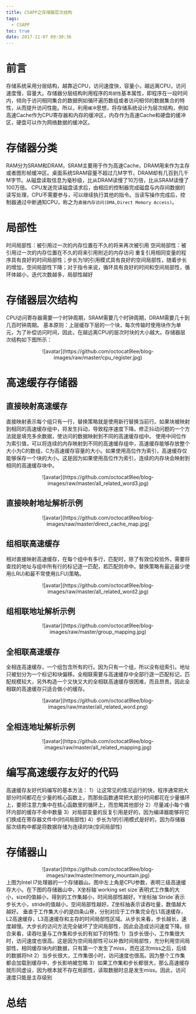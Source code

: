 ```yaml
---
title: CSAPP之存储器层次结构
tags:
  - CSAPP
toc: true
date: 2017-11-07 09:30:36
---
```

# 前言
存储系统采用分层结构，越靠近CPU，访问速度快，容量小，越远离CPU，访问速度慢，容量大。存储器分层结构利用程序的`局部性`基本属性，即程序在一段时间内，倾向于访问相同集合的数据例如循环遍历数组或者访问相邻的数据集合的特性，从而提升访问性能。所以，利用`缓冲`思想，将存储系统设计为层次结构，例如高速Cache作为CPU寄存器和内存的缓冲区，内存作为高速Cache和硬盘的缓冲区，硬盘可以作为网络数据的缓冲区。

# 存储器分类
RAM分为SRAM和DRAM，SRAM主要用于作为高速Cache，DRAM用来作为主存或者图形帧缓冲区。桌面系统SRAM容量不超过几M字节，DRAM却有几百到几千M字节。从磁盘读取信息为毫秒级，比从DRAM读慢了10万倍，比从SRAM读慢了100万倍。
CPU发送完读磁盘请求后，由相应的控制器完成磁盘与内存间数据的读写处理，CPU不需要参与，可以继续执行其他的指令。当读写操作完成后，控制器通过中断通知CPU，称之为`直接内存访问(DMA,Direct Memory Access)`。

# 局部性
时间局部性：被引用过一次的内存位置在不久的将来再次被引用
空间局部性：被引用过一次的内存位置在不久的将来引用附近的内存访问
重复引用相同变量的程序具有良好的时间局部性；步长为1的引用模式具有良好的空间局部性，随着步长的增加，空间局部性下降；对于指令来说，循环具有良好的时间和空间局部性，循环体越小，迭代次数越多，局部性越好

# 存储器层次结构
CPU访问寄存器需要一个时钟周期，SRAM需要几个时钟周期，DRAM需要几十到几百时钟周期。
基本原则：上层缓存下层的一个块，每次传输时使用块作为单元，为了补偿访问时间，因此，在越远离CPU的层次时块的大小越大。存储器层次结构如下图所示：
<!--more-->
<center>![avatar](https://github.com/octocat9lee/blog-images/raw/master/cpu_register.jpg)</center>

# 高速缓存存储器
## 直接映射高速缓存
直接映射表示每个组只有一行，替换策略就是使用新行替换当前行。如果块被映射到相同的高速缓存组中，将发生抖动，导致程序速度下降。修正抖动问题的一个方法就是填充多余数据，使访问的数据映射到不同的高速缓存组中。
使用中间位作为索引值，可以将连续的内存映射到不同的高速缓存组中，高速缓存能够存放整个大小为C的数组，C为高速缓存容量的大小。如果使用高位作为索引，高速缓存仅能够保存一个块的大小。这是因为如果使用高位作为索引，连续的内存块会映射到相同的高速缓存块中。
<center>![avatar](https://github.com/octocat9lee/blog-images/raw/master/all_related_word3.jpg)</center>

## 直接映射地址解析示例
<center>![avatar](https://github.com/octocat9lee/blog-images/raw/master/direct_cache_map.jpg)</center>

## 组相联高速缓存
相对直接映射高速缓存，在每个组中有多行，匹配时，除了有效位校验外，需要将查找的地址与组中所有行的标记逐一匹配，若匹配则命中。替换策略有最近最少使用(LRU)和最不常使用(LFU)策略。
<center>![avatar](https://github.com/octocat9lee/blog-images/raw/master/all_related_word2.jpg)</center>

## 组相联地址解析示例
<center>![avatar](https://github.com/octocat9lee/blog-images/raw/master/group_mapping.jpg)</center>

## 全相联高速缓存
全相连高速缓存，一个组包含所有的行。因为只有一个组，所以没有组索引。地址只被划分为一个标记和块偏移。全相联需要与高速缓存中全部行逐一匹配标记，匹配规模较大，另外构造一个又快又大的全相联高速缓存很困难，而且昂贵。因此全相联的高速缓存只适合做小的缓存。
<center>![avatar](https://github.com/octocat9lee/blog-images/raw/master/all_related_word.png)</center>

## 全相连地址解析示例
<center>![avatar](https://github.com/octocat9lee/blog-images/raw/master/all_related_mapping.jpg)</center>

# 编写高速缓存友好的代码
高速缓存友好代码编写的基本方法：
1）让这常见的情况运行的快，程序通常把大部分时间都花在少量的核心函数上，而那些函数通常把大部分时间都花在少量循环上，要把注意力集中在核心函数里的循环上，而忽略其他部分
2）尽量减小每个循环内部的缓存不命中数量
3）对局部变量的反复引用是好的，因为编译器能够将它们换成在寄存器文件中(时间局部性)
4）步长为1的引用模式是好的，因为存储器层次结构中都是将数据存储为连续的块(空间局部性)

# 存储器山
<center>![avatar](https://github.com/octocat9lee/blog-images/raw/master/memory_mountain.jpg)</center>
上图为Intel I7处理器的一个存储器山。图中左上角是CPU参数，表明三级高速缓存大小。在下图的存储器山中，X坐标轴`working set size`表明式工作集的大小，size的值越小，得到的工作集越小，时间局部性越好。Y坐标抽`Stride`表示步长大小，stride的值越小，空间局部性越好。Z坐标抽表示读吞吐量，数值越大越好。
垂直于工作集大小的是四条山脊，分别对应于工作集完全在L1高速缓存，L2高速缓存，L3高速缓存和主存的时间局部性区域。从步长来看，步长越长，速度越慢。大步长的访问方法完全破坏了空间局部性，因此会造成访问速度下降。综合来看，读吞吐量与工作集和步长的有如下的特性:
1）当步长很小，工作集很大时，访问速度也很高。这是因为空间局部性可以补救时间局部性，充分利用空间局部性，相同缓存块内的数据，只有第一个发生了miss，而在这次miss之后，后续的数据将hit
2）当步长很大，工作集很小时，访问速度也很高。因为整个工作集都会加载到缓存中，步长影响被忽略
3）如果工作集和步长都很大，那么高速缓存就形同虚设，因为根本就不存在局部性，读取数据时总是发生miss。因此，访问速度只能是主存级别

# 总结
